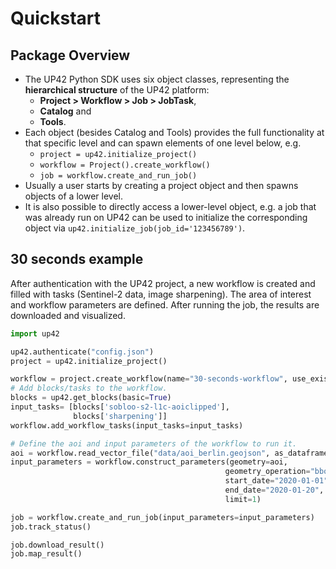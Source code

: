 # Quickstart


## Package Overview

- The UP42 Python SDK uses six object classes, representing the **hierarchical structure** of the UP42 platform:
    - **Project > Workflow > Job > JobTask**,
    - **Catalog** and
    - **Tools**.
- Each object (besides Catalog and Tools) provides the full functionality at that specific level and can spawn elements of one level below, e.g.
    - `project = up42.initialize_project()`
    - `workflow = Project().create_workflow()`
    - `job = workflow.create_and_run_job()`
- Usually a user starts by creating a project object and then spawns objects of a lower level.
- It is also possible to directly access a lower-level object, e.g. a job that was already run on UP42 can be used to initialize the corresponding object via `up42.initialize_job(job_id='123456789')`.

## 30 seconds example

After authentication with the UP42 project, a new workflow is created and filled with tasks (Sentinel-2 data, image sharpening). 
The area of interest and workflow parameters are defined. After running the job, the results are downloaded and visualized.


```python
import up42
```


```python
up42.authenticate("config.json")
project = up42.initialize_project()
```


```python
workflow = project.create_workflow(name="30-seconds-workflow", use_existing=True)
# Add blocks/tasks to the workflow.
blocks = up42.get_blocks(basic=True)
input_tasks= [blocks['sobloo-s2-l1c-aoiclipped'], 
              blocks['sharpening']]
workflow.add_workflow_tasks(input_tasks=input_tasks)
```


```python
# Define the aoi and input parameters of the workflow to run it.
aoi = workflow.read_vector_file("data/aoi_berlin.geojson", as_dataframe=True)
input_parameters = workflow.construct_parameters(geometry=aoi, 
                                                geometry_operation="bbox", 
                                                start_date="2020-01-01",
                                                end_date="2020-01-20",
                                                limit=1)
```


```python
job = workflow.create_and_run_job(input_parameters=input_parameters)
job.track_status()
```


```python
job.download_result()
job.map_result()
```


```python

```
